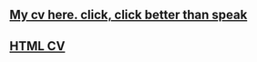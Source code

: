 ## [My cv here. click, click better than speak](https://Vladachi8.github.io/rsschool-cv/cv)
## [HTML CV](https://Vladachi8.github.io/rsschool-cv/)